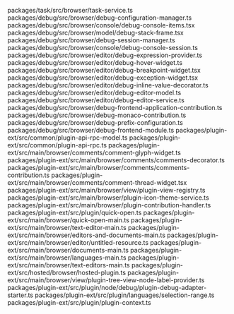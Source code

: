packages/task/src/browser/task-service.ts
packages/debug/src/browser/debug-configuration-manager.ts
packages/debug/src/browser/console/debug-console-items.tsx
packages/debug/src/browser/model/debug-stack-frame.tsx
packages/debug/src/browser/debug-session-manager.ts
packages/debug/src/browser/console/debug-console-session.ts
packages/debug/src/browser/editor/debug-expression-provider.ts
packages/debug/src/browser/editor/debug-hover-widget.ts
packages/debug/src/browser/editor/debug-breakpoint-widget.tsx
packages/debug/src/browser/editor/debug-exception-widget.tsx
packages/debug/src/browser/editor/debug-inline-value-decorator.ts
packages/debug/src/browser/editor/debug-editor-model.ts
packages/debug/src/browser/editor/debug-editor-service.ts
packages/debug/src/browser/debug-frontend-application-contribution.ts
packages/debug/src/browser/debug-monaco-contribution.ts
packages/debug/src/browser/debug-prefix-configuration.ts
packages/debug/src/browser/debug-frontend-module.ts
packages/plugin-ext/src/common/plugin-api-rpc-model.ts
packages/plugin-ext/src/common/plugin-api-rpc.ts
packages/plugin-ext/src/main/browser/comments/comment-glyph-widget.ts
packages/plugin-ext/src/main/browser/comments/comments-decorator.ts
packages/plugin-ext/src/main/browser/comments/comments-contribution.ts
packages/plugin-ext/src/main/browser/comments/comment-thread-widget.tsx
packages/plugin-ext/src/main/browser/view/plugin-view-registry.ts
packages/plugin-ext/src/main/browser/plugin-icon-theme-service.ts
packages/plugin-ext/src/main/browser/plugin-contribution-handler.ts
packages/plugin-ext/src/plugin/quick-open.ts
packages/plugin-ext/src/main/browser/quick-open-main.ts
packages/plugin-ext/src/main/browser/text-editor-main.ts
packages/plugin-ext/src/main/browser/editors-and-documents-main.ts
packages/plugin-ext/src/main/browser/editor/untitled-resource.ts
packages/plugin-ext/src/main/browser/documents-main.ts
packages/plugin-ext/src/main/browser/languages-main.ts
packages/plugin-ext/src/main/browser/text-editors-main.ts
packages/plugin-ext/src/hosted/browser/hosted-plugin.ts
packages/plugin-ext/src/main/browser/view/plugin-tree-view-node-label-provider.ts
packages/plugin-ext/src/plugin/node/debug/plugin-debug-adapter-starter.ts
packages/plugin-ext/src/plugin/languages/selection-range.ts
packages/plugin-ext/src/plugin/plugin-context.ts
